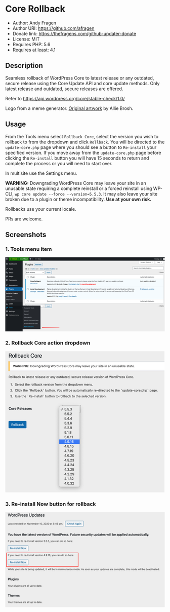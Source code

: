 # Core Rollback

 * Author:            Andy Fragen
 * Author URI:        https://github.com/afragen
 * Donate link:       https://thefragens.com/github-updater-donate
 * License:           MIT
 * Requires PHP:      5.6
 * Requires at least: 4.1

## Description

Seamless rollback of WordPress Core to latest release or any outdated, secure release using the Core Update API and core update methods. Only latest release and outdated, secure releases are offered.

Refer to https://api.wordpress.org/core/stable-check/1.0/

Logo from a meme generator. [Original artwork](http://hyperboleandahalf.blogspot.com/2010/06/this-is-why-ill-never-be-adult.html) by Allie Brosh.

## Usage

From the Tools menu select `Rollback Core`, select the version you wish to rollback to from the dropdown and click `Rollback`. You will be directed to the `update-core.php` page where you should see a button to `Re-install` your specified version. If you move away from the `update-core.php` page before clicking the `Re-install` button you will have 15 seconds to return and complete the process or you will need to start over.

In multisite use the Settings menu.

**WARNING:** Downgrading WordPress Core may leave your site in an unusable state requiring a complete reinstall or a forced reinstall using WP-CLI, `wp core update --force --version=5.5.3`. It may also leave your site broken due to a plugin or theme incompatibility. **Use at your own risk.**

Rollbacks use your current locale.

PRs are welcome.

## Screenshots

### 1. Tools menu item
![Tools menu item](./.wordpress-org/screenshot-1.png)

### 2. Rollback Core action dropdown
![Rollback Core action dropdown](./.wordpress-org/screenshot-2.png)

### 3. Re-install Now button for rollback
![Re-install Now button for rollback](./.wordpress-org/screenshot-3.png)
